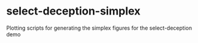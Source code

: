 # select-deception-simplex
Plotting scripts for generating the simplex figures for the select-deception demo
